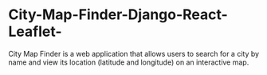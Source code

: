 # City-Map-Finder-Django-React-Leaflet-
City Map Finder is a web application that allows users to search for a city by name and view its location (latitude and longitude) on an interactive map.

